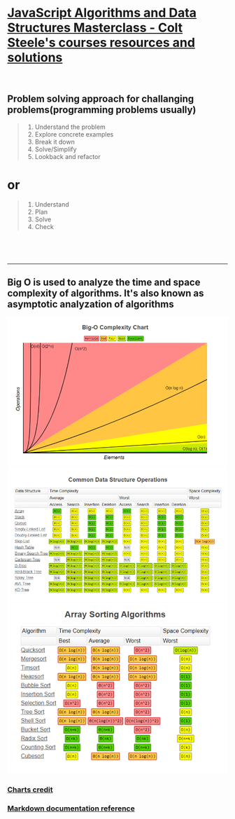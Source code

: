 # [JavaScript Algorithms and Data Structures Masterclass - Colt Steele's courses resources and solutions](https://www.udemy.com/course/js-algorithms-and-data-structures-masterclass/)

&nbsp;


## Problem solving approach for challanging problems(programming problems usually)

>1. Understand the problem
>2. Explore concrete examples
>3. Break it down
>4. Solve/Simplify
>5. Lookback and refactor
# or 

>1. Understand
>2. Plan
>3. Solve
>4. Check

&nbsp;

&nbsp;

___

## Big O is used to analyze the time and space complexity of algorithms. It's also known as asymptotic analyzation of algorithms

![Runtime compared with Big O notations.](media/images/big_O_chart.PNG)
![big_O_for_data_structures.PNG](media/images/big_O_for_data_structures.PNG)
![big_O_of_sorting_algorithms.PNG](media/images/big_O_of_sorting_algorithms.PNG)

### [Charts credit](https://www.bigocheatsheet.com/)
### [Markdown documentation reference](https://www.markdownguide.org/extended-syntax/)